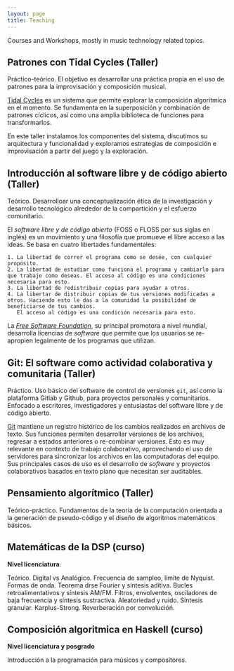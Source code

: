 ```yaml
---
layout: page
title: Teaching
---
```


Courses and Workshops, mostly in music technology related topics.

## Patrones con Tidal Cycles (Taller)

Práctico-teórico. El objetivo es desarrollar una práctica propia en el uso de patrones para la improvisación y composición musical.

[Tidal Cycles](https://tidalcycles.org/) es un sistema que permite explorar la composición algorítmica en el momento.
Se fundamenta en la superposición y combinación de patrones cíclicos, así como una amplia biblioteca de funciones para transformarlos.

En este taller instalamos los componentes del sistema, discutimos su arquitectura y funcionalidad y exploramos estrategias
de composición e improvisación a partir del juego y la exploración.

## Introducción al software libre y de código abierto (Taller)

Teórico. Desarrolloar una conceptualización ética de la investigación y desarrollo tecnológico alrededor de la compartición y el esfuerzo comunitario.

El _software libre y de código abierto_ (FOSS o FLOSS por sus siglas en inglés) es un movimiento y una filosofía que promueve el libre acceso a las ideas.
Se basa en cuatro libertades fundamentales:

    1. La libertad de correr el programa como se desée, con cualquier propósito.
    2. La libertad de estudiar como funciona el programa y cambiarlo para que trabaje como deseas. El acceso al código es una condiciones necesaria para esto.
    3. La libertad de redistribuir copias para ayudar a otros.
    4. La libertar de distribuir copias de tus versiones modificadas a otros. Haciendo esto le das a la comunidad la posibilidad de beneficiarse de tus cambios.
       El acceso al código es una condición necesaria para esto.

La [_Free Software Foundation_](https://www.fsf.org/), su principal promotora a nivel mundial, desarrolla licencias de _software_ que permite que los usuarios se re-apropien legalmente de los programas que utilizan.

## Git: El software como actividad colaborativa y comunitaria (Taller)

Práctico. Uso básico del software de control de versiones `git`, así como la plataforma Gitlab y Github, para proyectos personales y comunitarios. Enfocado a escritores, investigadores y entusiastas del software libre y de código abierto.

[Git](https://git-scm.com/) mantiene un registro histórico de los cambios realizados en archivos de texto. Sus funciones permiten desarrollar versiones de los archivos, regresar a estados anteriores o re-combinar versiones. Esto es muy relevante en contexto de trabajo colaborativo, aprovechando el uso de servidores para sincronizar los archivos en las computadoras del equipo.
Sus principales casos de uso es el desarrollo de _software_ y proyectos colaborativos basados en texto plano que necesitan ser auditables.

## Pensamiento algorítmico (Taller)

Teórico-práctico. Fundamentos de la teoría de la computación orientada a la generación de pseudo-código y el diseño de algoritmos matemáticos básicos.


## Matemáticas de la DSP (curso)

**Nivel licenciatura**.

Teórico. Digital vs Analógico. Frecuencia de sampleo, límite de Nyquist. Formas de onda. Teorema drse Fourier y síntesis aditiva. Bucles retroalimentativos y síntesis AM/FM. Filtros, envolventes, osciladores de baja frecuencia y síntesis sustractiva. Aleatoriedad y ruido.
Síntesis granular. Karplus-Strong. Reverberación por convolucióń.

## Composición algoritmica en Haskell (curso)

**Nivel licenciatura y posgrado**

Introducción a la programación para músicos y compositores.

